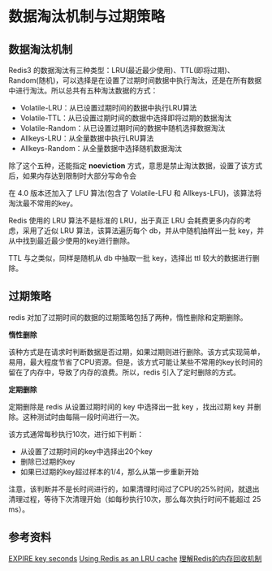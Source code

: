 # 数据淘汰机制与过期策略

## 数据淘汰机制

Redis3 的数据淘汰有三种类型：LRU(最近最少使用)、TTL(即将过期)、Random(随机)，可以选择是在设置了过期时间数据中执行淘汰，还是在所有数据中进行淘汰。所以总共有五种淘汰数据的方式：

- Volatile-LRU：从已设置过期时间的数据中执行LRU算法
- Volatile-TTL：从已设置过期时间的数据中选择即将过期的数据淘汰
- Volatile-Random：从已设置过期时间的数据中随机选择数据淘汰
- Allkeys-LRU：从全量数据中执行LRU算法
- Allkeys-Random：从全量数据中选择随机数据淘汰

除了这个五种，还能指定 **noeviction** 方式，意思是禁止淘汰数据，设置了该方式后，如果内存达到限制时大部分写命令会

在 4.0 版本还加入了 LFU 算法(包含了 Volatile-LFU 和 Allkeys-LFU)，该算法将淘汰最不常用的key。

Redis 使用的 LRU 算法不是标准的 LRU，出于真正 LRU 会耗费更多内存的考虑，采用了近似 LRU 算法，该算法遍历每个 db，并从中随机抽样出一批 key，并从中找到最近最少使用的key进行删除。

TTL 与之类似，同样是随机从 db 中抽取一批 key，选择出 ttl 较大的数据进行删除。

## 过期策略

redis 对加了过期时间的数据的过期策略包括了两种，惰性删除和定期删除。

**惰性删除**

该种方式是在请求时判断数据是否过期，如果过期则进行删除。该方式实现简单，易用，最大程度节省了CPU资源。但是，该方式可能让某些不常用的key长时间的留在了内存中，导致了内存的浪费。所以，redis 引入了定时删除的方式。

**定期删除**

定期删除是 redis 从设置过期时间的 key 中选择出一批 key ，找出过期 key 并删除。这种测试时由每隔一段时间进行一次。

该方式通常每秒执行10次，进行如下判断：

- 从设置了过期时间的key中选择出20个key
- 删除已过期的key
- 如果已过期的key超过样本的1/4，那么从第一步重新开始

注意，该判断并不是长时间进行的，如果清理时间过了CPU的25%时间，就退出清理过程，等待下次清理开始（如每秒执行10次，那么每次执行时间不能超过 25 ms）。

## 参考资料

[EXPIRE key seconds](https://redis.io/commands/expire)
[Using Redis as an LRU cache](https://redis.io/topics/lru-cache)
[理解Redis的内存回收机制](https://mp.weixin.qq.com/s?__biz=MzIwNDUxNTAxNA==&mid=2247483800&idx=1&sn=1098794e9c8568a103c3ab22c6053301&chksm=973fb231a0483b271e252bb03e2cc9186815ede1f108567cf0a65af6b1d002f696fdac976790&token=1237592654&lang=zh_CN#rd)
